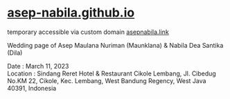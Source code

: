 # [asep-nabila.github.io](https://asep-nabila.github.io)
temporary accessible via custom domain [asepnabila.link](https://asepnabila.link)

Wedding page of Asep Maulana Nuriman (Maunklana) &amp; Nabila Dea Santika (Dila) 

Date : March 11, 2023<br>
Location : Sindang Reret Hotel & Restaurant Cikole Lembang, Jl. Cibedug No.KM 22, Cikole, Kec. Lembang, West Bandung Regency, West Java 40391, Indonesia
